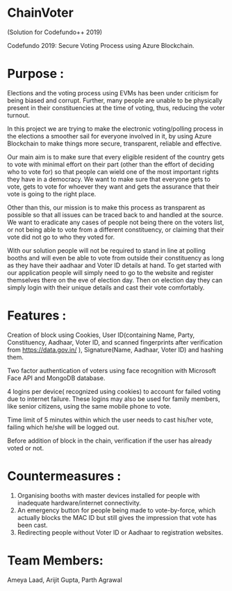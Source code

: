 # ChainVoter
(Solution for Codefundo++ 2019)

Codefundo 2019:
Secure Voting Process using Azure Blockchain.

# Purpose :

Elections and the voting process using EVMs has been under criticism for being biased and corrupt. Further, many people are unable to be physically present in their constituencies at the time of voting, thus, reducing the voter turnout. 

In this project we are trying to make the electronic voting/polling process in the elections a smoother sail for everyone involved in it, by using Azure Blockchain to make things more secure, transparent, reliable and effective.

Our main aim is to make sure that every eligible resident of the country gets to vote with minimal effort on their part (other than the effort of deciding who to vote for) so that people can wield one of the most important rights they have in a democracy. We want to make sure that everyone gets to vote, gets to vote for whoever they want and gets the assurance that their vote is going to the right place.

Other than this, our mission is to make this process as transparent as possible so that all issues can be traced back to and handled at the source. We want to eradicate any cases of people not being there on the voters list, or not being able to vote from a different constituency, or claiming that their vote did not go to who they voted for.

With our solution people will not be required to stand in line at polling booths and will even be able to vote from outside their constituency as long as they have their aadhaar and Voter ID details at hand. To get started with our application people will simply need to go to the website and register themselves there on the eve of election day. Then on election day they can simply login with their unique details and cast their vote comfortably.

# Features :

Creation of block using Cookies, User ID(containing Name, Party, Constituency, Aadhaar, Voter ID, and scanned fingerprints after verification from https://data.gov.in/ ), Signature(Name, Aadhaar, Voter ID) and hashing them.

Two factor authentication of voters using face recognition with Microsoft Face API and MongoDB database.

4 logins per device( recognized using cookies) to account for failed voting due to internet failure. These logins may also be used for family members, like senior citizens, using the same mobile phone to vote.

Time limit of 5 minutes within which the user needs to cast his/her vote, failing which he/she will be logged out.

Before addition of block in the chain, verification if the user has already voted or not.


# Countermeasures :

1. Organising booths with master devices installed for people with inadequate hardware/internet connectivity.
2. An emergency button for people being made to vote-by-force, which actually blocks the MAC ID but still gives the impression that vote has been cast.
3. Redirecting people without Voter ID or Aadhaar to registration websites.


# Team Members: 
Ameya Laad,
Arijit Gupta,
Parth Agrawal

